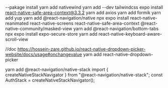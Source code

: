 
--pakage install
yarn add nativewind
yarn add --dev tailwindcss
expo install react-native-safe-area-context@3.3.2
yarn add axios
yarn add formik
yarn add yup
yarn add @react-navigation/native
npx expo install react-native-reanimated react-native-screens react-native-safe-area-context @react-native-community/masked-view
yarn add @react-navigation/bottom-tabs
npx expo install expo-secure-store
yarn add react-native-keyboard-aware-scroll-view

//doc
https://hossein-zare.github.io/react-native-dropdown-picker-website/docs/usage#onchangevalue
yarn add react-native-dropdown-picker 

yarn add @react-navigation/native-stack
import { createNativeStackNavigator } from "@react-navigation/native-stack";
const AuthStack = createNativeStackNavigator();